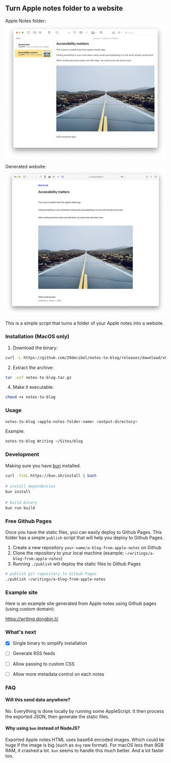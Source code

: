 ## Turn Apple notes folder to a website

Apple Notes folder:
![apple-notes](./apple-notes.png)

Generated website:
![generated-website](./generated-website.png)

This is a simple script that turns a folder of your Apple notes into a website.

### Installation (MacOS only)

1. Download the binary:
```bash
curl -L https://github.com/29decibel/notes-to-blog/releases/download/v0.1.4/notes-to-blog-mac.tar.gz -o notes-to-blog.tar.gz
```

2. Extract the archive:
```bash
tar -xzf notes-to-blog.tar.gz
```

4. Make it executable:
```bash
chmod +x notes-to-blog
```

### Usage

```bash
notes-to-blog <apple-notes-folder-name> <output-directory>
```

Example:
```bash
notes-to-blog Writing ~/Sites/blog
```


### Development
Making sure you have [bun](https://bun.sh/) installed.

```bash
curl -fsSL https://bun.sh/install | bash

# install dependencies
bun install

# build binary
bun run build
```


### Free Github Pages

Once you have the static files, you can easily deploy to Github Pages.
This folder has a simple `publish` script that will help you deploy to Github Pages.

1. Create a new repository `your-name/a-blog-from-apple-notes` on Github
2. Clone the repository to your local machine (example: `~/writings/a-blog-from-apple-notes`)
3. Running `./publish` will deploy the static files to Github Pages

```bash
# publish git repository to Github Pages
./publish ~/writings/a-blog-from-apple-notes
```

### Example site

Here is an example site generated from Apple notes using Github pages (using custom domain):

https://writing.dongbin.li/

### What's next

- [x] Single binary to simplify installation
- [ ] Generate RSS feeds
- [ ] Allow passing to custom CSS
- [ ] Allow more metadata control on each notes


### FAQ

#### Will this send data anywhere?

No. Everything is done locally by running some AppleScript. It then process the exported JSON, then generate the static files.

#### Why using `bun` instead of NodeJS?

Exported Apple notes HTML uses base64 encoded images. Which could be huge if the image is big (such as `dng` raw format).
For macOS less than 8GB RAM, it crashed a lot. `bun` seems to handle this much better. And a lot faster too.

